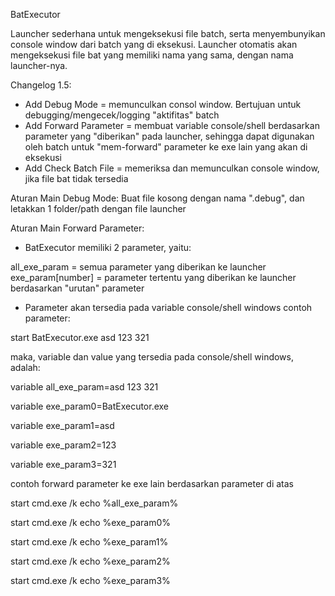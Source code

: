 BatExecutor

Launcher sederhana untuk mengeksekusi file batch, serta menyembunyikan console window dari batch yang di eksekusi.
Launcher otomatis akan mengeksekusi file bat yang memiliki nama yang sama, dengan nama launcher-nya.

Changelog 1.5:
* Add Debug Mode = memunculkan consol window. Bertujuan untuk debugging/mengecek/logging "aktifitas" batch
* Add Forward Parameter = membuat variable console/shell berdasarkan parameter yang "diberikan" pada launcher, sehingga dapat digunakan oleh batch untuk "mem-forward" parameter ke exe lain yang akan di eksekusi
* Add Check Batch File = memeriksa dan memunculkan console window, jika file bat tidak tersedia

Aturan Main Debug Mode:
Buat file kosong dengan nama ".debug", dan letakkan 1 folder/path dengan file launcher

Aturan Main Forward Parameter:
* BatExecutor memiliki 2 parameter, yaitu:

all_exe_param = semua parameter yang diberikan ke launcher
exe_param[number] = parameter tertentu yang diberikan ke launcher berdasarkan "urutan" parameter

* Parameter akan tersedia pada variable console/shell windows
contoh parameter:

start BatExecutor.exe asd 123 321

maka, variable dan value yang tersedia pada console/shell windows, adalah:

variable all_exe_param=asd 123 321

variable exe_param0=BatExecutor.exe

variable exe_param1=asd

variable exe_param2=123

variable exe_param3=321

contoh forward parameter ke exe lain berdasarkan parameter di atas

start cmd.exe /k echo %all_exe_param%

start cmd.exe /k echo %exe_param0%

start cmd.exe /k echo %exe_param1%

start cmd.exe /k echo %exe_param2%

start cmd.exe /k echo %exe_param3%
